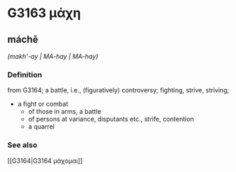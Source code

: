 # G3163 μάχη

## máchē

_(makh'-ay | MA-hay | MA-hay)_

### Definition

from G3164; a battle, i.e., (figuratively) controversy; fighting, strive, striving; 

- a fight or combat
  - of those in arms, a battle
  - of persons at variance, disputants etc., strife, contention
  - a quarrel

### See also

[[G3164|G3164 μάχομαι]]
